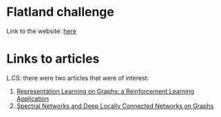 # Flatland challenge

Link to the website: [here](https://www.aicrowd.com/challenges/flatland-challenge)

# Links to articles

L.CS: there were two articles that were of interest:

1. [Representation Learning on Graphs: a Reinforcement Learning Application](https://arxiv.org/abs/1901.05351)
1. [Spectral Networks and Deep Locally Connected Networks on Graphs](https://arxiv.org/abs/1312.6203)
